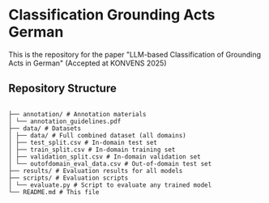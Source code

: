 # Classification Grounding Acts German
This is the repository for the paper "LLM-based Classification of Grounding Acts in German" (Accepted at KONVENS 2025)

 ## Repository Structure
  ```

├── annotation/ # Annotation materials
│ └── annotation_guidelines.pdf
├── data/ # Datasets
│ ├── data/ # Full combined dataset (all domains)
│ ├── test_split.csv # In-domain test set
│ ├── train_split.csv # In-domain training set
│ ├── validation_split.csv # In-domain validation set
│ └── outofdomain_eval_data.csv # Out-of-domain test set
├── results/ # Evaluation results for all models
├── scripts/ # Evaluation scripts
│ └── evaluate.py # Script to evaluate any trained model
└── README.md # This file
 


 



